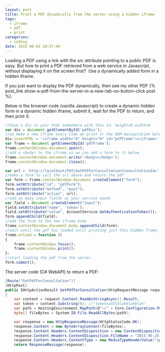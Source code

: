 ```yaml
---
layout: post
title: Print a PDF dynamically from the server using a hidden iframe
tags:
  - iframe
  - pdf
  - print
categories:
  - coding
date: 2015-06-03 10:57:44
---
```


Loading a PDF using a link with the src attribute pointing to a public PDF is easy. But how to print a PDF retrieved from a web service in Javascript, without displaying it on the screen first?  Use a dynamically added form in a hidden iframe.

If you just want to display the PDF dynamically, then see my other PDF {% post_link show-a-pdf-from-the-server-in-a-new-tab-on-button-click post %}.

Below is the browser code (vanilla Javascript) to create a dynamic hidden form in a dynamic hidden iframe, submit it, wait for the PDF to return, and then print it:

```js
//have a div in your html somewhere with this id. height=0 width=0
var div = document.getElementById('pdfDiv');
//we make a new iframe every time we print or the DOM manipulation below breaks
div.innerHTML = '<iframe width="0" height="0" id="pdfFrame"></iframe>';
var frame = document.getElementById('pdfFrame');
frame.contentWindow.document.open();
//add a <body> to the iframe so we can add a form to it below
frame.contentWindow.document.write('<body></body>');
frame.contentWindow.document.close();

var url = 'http://localhost/Pdf/GetPdfForConsultation?consultationId=' + consultation.Id;
//make a form to call the url above and return the pdf
var form = frame.contentWindow.document.createElement("form");
form.setAttribute("id", "pdfForm");
form.setAttribute("method", "post");
form.setAttribute("action", url);
//add as many input fields as your service needs
var field = document.createElement("input");
field.setAttribute("name", 'token');
field.setAttribute("value", AccountService.GetAuthenticationToken());
form.appendChild(field);
//add the form to the new iframe body
frame.contentWindow.document.body.appendChild(form);
//wait until the pdf has loaded until printing just this hidden frame, not the surrounding page
frame.onload = function ()
{
    frame.contentWindow.focus();
    frame.contentWindow.print();
};
//start loading the pdf from the server
form.submit();
```

The server code (C# WebAPI) to return a PDF:

```csharp
[Route("GetPdfForConsultation")]
[HttpPost]
public IHttpActionResult GetPdfForConsultation(HttpRequestMessage request, long consultationId)
{
	var content = request.Content.ReadAsStringAsync().Result;
	var token = content.Substring(6); //"token=243lblahblahblah"
	var path = HostingEnvironment.MapPath(@"~/" + Core.Configuration.PdfFolder + "2015-05-25-13h41m54-TBH20949482.pdf");
	byte[] fileBytes = System.IO.File.ReadAllBytes(path);

	var response = new HttpResponseMessage(HttpStatusCode.OK);
	response.Content = new ByteArrayContent(fileBytes);
	response.Content.Headers.ContentDisposition = new ContentDispositionHeaderValue("inline"); //opens in tab, use 'attachment' to download instead
	response.Content.Headers.ContentDisposition.FileName = "2015-05-25-13h41m54-TBH20949482.pdf";
	response.Content.Headers.ContentType = new MediaTypeHeaderValue("application/pdf");
	return ResponseMessage(response);
```
